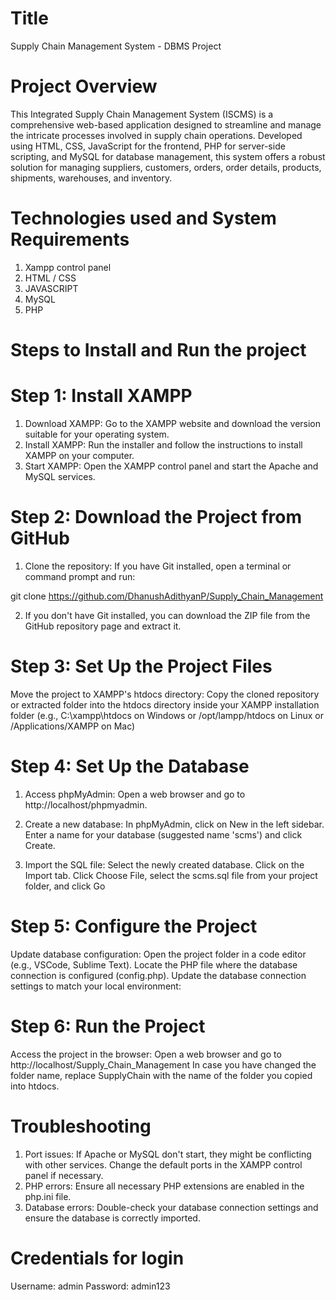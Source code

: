 # Title 

Supply Chain Management System - DBMS Project

# Project Overview 

This Integrated Supply Chain Management System (ISCMS) is a comprehensive web-based application designed to streamline and manage the intricate processes involved in supply chain operations. Developed using HTML, CSS, JavaScript for the frontend, PHP for server-side scripting, and MySQL for database management, this system offers a robust solution for managing suppliers, customers, orders, order details, products, shipments, warehouses, and inventory.

# Technologies used and System Requirements

1. Xampp control panel
2. HTML / CSS
3. JAVASCRIPT
4. MySQL
5. PHP

# Steps to Install and Run the project

# Step 1: Install XAMPP
1. Download XAMPP: Go to the XAMPP website and download the version suitable for your operating system.
2. Install XAMPP: Run the installer and follow the instructions to install XAMPP on your computer.
3. Start XAMPP: Open the XAMPP control panel and start the Apache and MySQL services.

# Step 2: Download the Project from GitHub
1. Clone the repository:
If you have Git installed, open a terminal or command prompt and run:

git clone https://github.com/DhanushAdithyanP/Supply_Chain_Management

2. If you don't have Git installed, you can download the ZIP file from the GitHub repository page and extract it.

# Step 3: Set Up the Project Files
Move the project to XAMPP's htdocs directory:
Copy the cloned repository or extracted folder into the htdocs directory inside your XAMPP installation folder (e.g., C:\xampp\htdocs on Windows or /opt/lampp/htdocs on Linux or /Applications/XAMPP on Mac)

# Step 4: Set Up the Database
1. Access phpMyAdmin:
Open a web browser and go to http://localhost/phpmyadmin.

2. Create a new database:
In phpMyAdmin, click on New in the left sidebar.
Enter a name for your database (suggested name 'scms') and click Create.

3. Import the SQL file:
Select the newly created database.
Click on the Import tab.
Click Choose File, select the scms.sql file from your project folder, and click Go

# Step 5: Configure the Project
Update database configuration:
Open the project folder in a code editor (e.g., VSCode, Sublime Text).
Locate the PHP file where the database connection is configured (config.php).
Update the database connection settings to match your local environment: 

<?php
$servername = "localhost";
$username = "root";
$password = ""; // Default XAMPP password is empty
$dbname = "scms"; // The name of the database you created
?>

# Step 6: Run the Project
Access the project in the browser:
Open a web browser and go to http://localhost/Supply_Chain_Management 
In case you have changed the folder name, replace SupplyChain with the name of the folder you copied into htdocs.

# Troubleshooting
1. Port issues: If Apache or MySQL don't start, they might be conflicting with other services. Change the default ports in the XAMPP control panel if necessary.
2. PHP errors: Ensure all necessary PHP extensions are enabled in the php.ini file.
3. Database errors: Double-check your database connection settings and ensure the database is correctly imported.

# Credentials for login
Username: admin
Password: admin123



